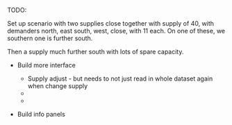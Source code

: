 TODO:

Set up scenario with two supplies close together with supply of 40, with demanders north, east south, west, close, with 11 each.  On one of these, we southern one is further south.


Then a supply much further south with lots of spare capacity.

* Build more interface
	* Supply adjust - but needs to not just read in whole dataset again when change supply
	*  
	* 



* Build info panels 

